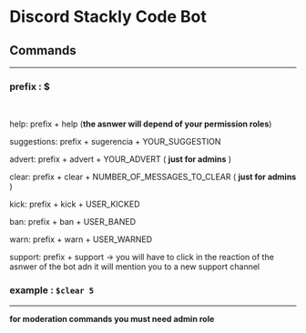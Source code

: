 # Discord Stackly Code Bot

## Commands
****

### prefix : $
<br/>

help: prefix + help (**the asnwer will depend of your permission roles**)

suggestions: prefix + sugerencia + YOUR_SUGGESTION

advert: prefix + advert + YOUR_ADVERT ( **just for admins** )

clear: prefix + clear + NUMBER_OF_MESSAGES_TO_CLEAR ( **just for admins** )

kick: prefix + kick + USER_KICKED

ban: prefix + ban + USER_BANED

warn: prefix + warn + USER_WARNED

support: prefix + support -> you will have to click in the reaction of the asnwer of the bot adn it will mention you to a new support channel

### example : `$clear 5`

---


**for moderation commands you must need admin role**

